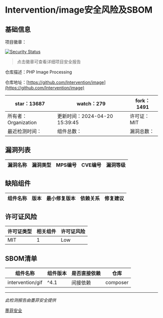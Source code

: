 # Intervention/image安全风险及SBOM

## 基础信息

项目徽章：

[![Security Status](https://www.murphysec.com/platform3/v31/badge/1782130364394950656.svg)](https://www.murphysec.com/console/report/1692241738734653440/1782130364394950656)

> 点击徽章可查看详细项目安全报告

仓库描述：PHP Image Processing

仓库地址：[https://github.com/Intervention/image](https://github.com/Intervention/image)

| star：13687 | watch：279 | fork：1491 |
| ----------- | -------------- | ------------ |
| 所有者：Organization | 更新时间：2024-04-20 15:39:45 | 许可证：MIT |
| 最近检测时间： | 组件总数： | 漏洞总数： |




## 漏洞列表

| 漏洞名称 | 漏洞类型 | MPS编号 | CVE编号 | 漏洞等级 |
| ------- | ------ | ------- | ------ | ----- |





## 缺陷组件

| 组件名称 | 版本 | 最小修复版本 | 依赖关系 | 修复建议 |
| -------- | ---- | ------------ | -------- | -------- |





## 许可证风险

| 许可证类型 | 相关组件 | 许可证风险 |
| ---------- | -------- | ---------- |
|MIT|1|Low|




## SBOM清单

| 组件名称 | 组件版本 | 是否直接依赖 | 仓库 |
| -------- | -------- | ------------ | ---- |
|intervention/gif|^4.1|间接依赖|composer|


------

*此检测报告由墨菲安全提供*

[墨菲安全](www.murphysec.com)
